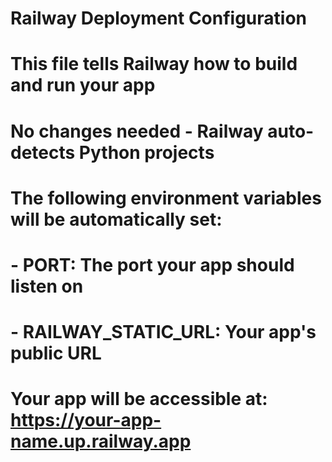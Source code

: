 # Railway Deployment Configuration

# This file tells Railway how to build and run your app
# No changes needed - Railway auto-detects Python projects

# The following environment variables will be automatically set:
# - PORT: The port your app should listen on
# - RAILWAY_STATIC_URL: Your app's public URL

# Your app will be accessible at: https://your-app-name.up.railway.app
